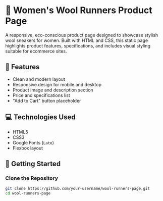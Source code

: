 # 👟 Women's Wool Runners Product Page

A responsive, eco-conscious product page designed to showcase stylish wool sneakers for women. Built with HTML and CSS, this static page highlights product features, specifications, and includes visual styling suitable for ecommerce sites.

## 🌟 Features

- Clean and modern layout
- Responsive design for mobile and desktop
- Product image and description section
- Price and specifications list
- "Add to Cart" button placeholder

## 💻 Technologies Used

- HTML5
- CSS3
- Google Fonts (`Lato`)
- Flexbox layout

## 🚀 Getting Started

### Clone the Repository

```bash
git clone https://github.com/your-username/wool-runners-page.git
cd wool-runners-page
